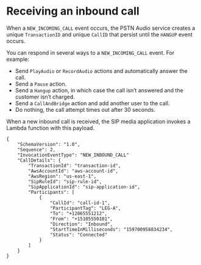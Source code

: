 # Receiving an inbound call<a name="case-1"></a>

When a `NEW_INCOMING_CALL` event occurs, the PSTN Audio service creates a unique `TransactionID` and unique `CallID` that persist until the `HANGUP` event occurs\.

You can respond in several ways to a `NEW_INCOMING_CALL` event\. For example:
+ Send `PlayAudio` or `RecordAudio` actions and automatically answer the call\.
+ Send a `Pause` action\.
+ Send a `Hangup` action, in which case the call isn’t answered and the customer isn’t charged\.
+ Send a `CallAndBridge` action and add another user to the call\.
+ Do nothing, the call attempt times out after 30 seconds\.

When a new inbound call is received, the SIP media application invokes a Lambda function with this payload\.

```
{
    "SchemaVersion": "1.0",
    "Sequence": 2,
    "InvocationEventType": "NEW_INBOUND_CALL"
    "CallDetails": {
        "TransactionId": "transaction-id",
        "AwsAccountId": "aws-account-id",
        "AwsRegion": "us-east-1",
        "SipRuleId": "sip-rule-id",
        "SipApplicationId": "sip-application-id",
        "Participants": [
            {
                "CallId": "call-id-1",
                "ParticipantTag": "LEG-A",
                "To": "+12065551212",
                "From": "+15105550101",
                "Direction": "Inbound",
                "StartTimeInMilliseconds": "159700958834234",
                "Status": "Connected"
            }
        ]
    }
}
```